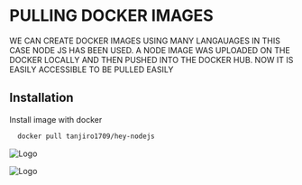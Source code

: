 
# PULLING DOCKER IMAGES

WE CAN CREATE DOCKER IMAGES USING MANY LANGAUAGES IN THIS CASE NODE JS HAS BEEN USED. A NODE IMAGE WAS UPLOADED ON THE DOCKER LOCALLY AND THEN PUSHED INTO THE DOCKER HUB. NOW IT IS EASILY ACCESSIBLE TO BE PULLED EASILY


## Installation

Install image with docker

```bash
  docker pull tanjiro1709/hey-nodejs
```
    
![Logo](https://encrypted-tbn0.gstatic.com/images?q=tbn:ANd9GcRvj9qqlcSAZdOTS48s07JUNdN0UvLwqAm5wBN-8RQT5w&s)

![Logo](https://encrypted-tbn0.gstatic.com/images?q=tbn:ANd9GcR2hroB75s-dtJHQdVWbPUzyv1zgtWvwwAXflEvAI8-YQ&s)
